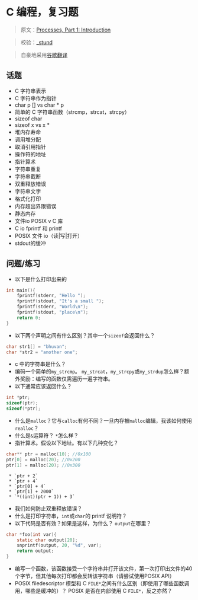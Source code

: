 # C 编程，复习题

> 原文：[Processes, Part 1: Introduction](https://github.com/angrave/SystemProgramming/wiki/Processes%2C-Part-1%3A-Introduction)

> 校验：[_stund](https://github.com/hqiwen)

> 自豪地采用[谷歌翻译](https://translate.google.cn/)

## 话题

*   C 字符串表示
*   C 字符串作为指针
*   char p [] vs char * p
*   简单的 C 字符串函数（strcmp，strcat，strcpy）
*   sizeof char
*   sizeof x vs x *
*   堆内存寿命
*   调用堆分配
*   取消引用指针
*   操作符的地址
*   指针算术
*   字符串重复
*   字符串截断
*   双重释放错误
*   字符串文字
*   格式化打印
*   内存超出界限错误
*   静态内存
*   文件io POSIX v C 库
*   C io fprintf 和 printf
*   POSIX 文件 io（读|写|打开）
*   stdout的缓冲

## 问题/练习

*   以下是什么打印出来的

```c
int main(){
    fprintf(stderr, "Hello ");
    fprintf(stdout, "It's a small ");
    fprintf(stderr, "World\n");
    fprintf(stdout, "place\n");
    return 0;
}
```

*   以下两个声明之间有什么区别？其中一个`sizeof`会返回什么？

```c
char str1[] = "bhuvan";
char *str2 = "another one";
```

*   c 中的字符串是什么？
*   编码一个简单的`my_strcmp`。 `my_strcat`，`my_strcpy`或`my_strdup`怎么样？额外奖励：编写的函数仅需遍历一遍字符串。
*   以下通常应该返回什么？

```c
int *ptr;
sizeof(ptr);
sizeof(*ptr);
```

*   什么是`malloc`？它与`calloc`有何不同？一旦内存被`malloc`编辑，我该如何使用`realloc`？
*   什么是`&`运算符？ `*`怎么样？
*   指针算术。假设以下地址。有以下几种变化？

```c
char** ptr = malloc(10); //0x100
ptr[0] = malloc(20); //0x200
ptr[1] = malloc(20); //0x300
```

```
 * `ptr + 2`
 * `ptr + 4`
 * `ptr[0] + 4`
 * `ptr[1] + 2000`
 * `*((int)(ptr + 1)) + 3` 
```

*   我们如何防止双重释放错误？
*   什么是打印字符串，`int`或`char`的 printf 说明符？
*   以下代码是否有效？如果是这样，为什么？ `output`在哪里？

```c
char *foo(int var){
    static char output[20];
    snprintf(output, 20, "%d", var);
    return output;
}
```

*   编写一个函数，该函数接受一个字符串并打开该文件，第一次打印出文件的40个字节，但其他每次打印都会反转该字符串（请尝试使用POSIX API）
*   POSIX filedescriptor 模型和 C `FILE*`之间有什么区别（即使用了哪些函数调用，哪些是缓冲的）？ POSIX 是否在内部使用 C `FILE*`，反之亦然？